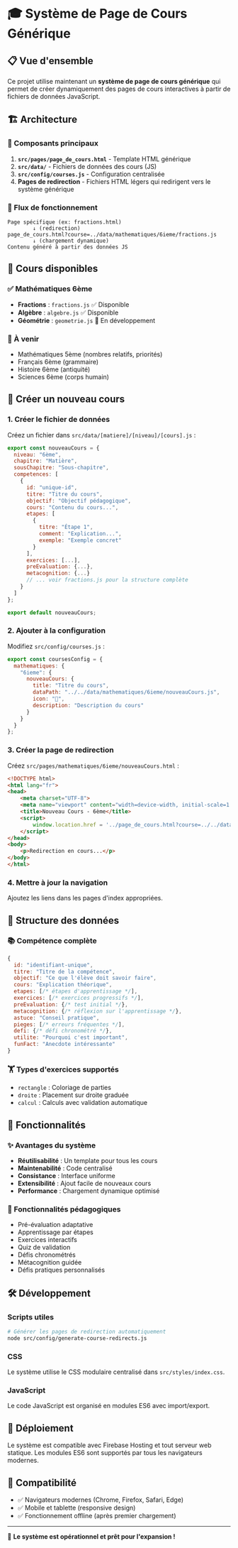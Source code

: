 # 🎓 Système de Page de Cours Générique

## 📋 Vue d'ensemble

Ce projet utilise maintenant un **système de page de cours générique** qui permet de créer dynamiquement des pages de cours interactives à partir de fichiers de données JavaScript.

## 🏗️ Architecture

### 📄 Composants principaux

1. **`src/pages/page_de_cours.html`** - Template HTML générique
2. **`src/data/`** - Fichiers de données des cours (JS)
3. **`src/config/courses.js`** - Configuration centralisée
4. **Pages de redirection** - Fichiers HTML légers qui redirigent vers le système générique

### 🔄 Flux de fonctionnement

```
Page spécifique (ex: fractions.html)
        ↓ (redirection)
page_de_cours.html?course=../data/mathematiques/6ieme/fractions.js
        ↓ (chargement dynamique)
Contenu généré à partir des données JS
```

## 🚀 Cours disponibles

### ✅ Mathématiques 6ème
- **Fractions** : `fractions.js` ✅ Disponible
- **Algèbre** : `algebre.js` ✅ Disponible  
- **Géométrie** : `geometrie.js` 🚧 En développement

### 🔮 À venir
- Mathématiques 5ème (nombres relatifs, priorités)
- Français 6ème (grammaire)
- Histoire 6ème (antiquité)
- Sciences 6ème (corps humain)

## 📝 Créer un nouveau cours

### 1. Créer le fichier de données

Créez un fichier dans `src/data/[matiere]/[niveau]/[cours].js` :

```javascript
export const nouveauCours = {
  niveau: "6ème",
  chapitre: "Matière",
  sousChapitre: "Sous-chapitre",
  competences: [
    {
      id: "unique-id",
      titre: "Titre du cours",
      objectif: "Objectif pédagogique",
      cours: "Contenu du cours...",
      etapes: [
        {
          titre: "Étape 1",
          comment: "Explication...",
          exemple: "Exemple concret"
        }
      ],
      exercices: [...],
      preEvaluation: {...},
      metacognition: {...}
      // ... voir fractions.js pour la structure complète
    }
  ]
};

export default nouveauCours;
```

### 2. Ajouter à la configuration

Modifiez `src/config/courses.js` :

```javascript
export const coursesConfig = {
  mathematiques: {
    "6ieme": {
      nouveauCours: {
        title: "Titre du cours",
        dataPath: "../../data/mathematiques/6ieme/nouveauCours.js",
        icon: "🎯",
        description: "Description du cours"
      }
    }
  }
};
```

### 3. Créer la page de redirection

Créez `src/pages/mathematiques/6ieme/nouveauCours.html` :

```html
<!DOCTYPE html>
<html lang="fr">
<head>
    <meta charset="UTF-8">
    <meta name="viewport" content="width=device-width, initial-scale=1.0">
    <title>Nouveau Cours - 6ème</title>
    <script>
        window.location.href = '../page_de_cours.html?course=../../data/mathematiques/6ieme/nouveauCours.js';
    </script>
</head>
<body>
    <p>Redirection en cours...</p>
</body>
</html>
```

### 4. Mettre à jour la navigation

Ajoutez les liens dans les pages d'index appropriées.

## 🎨 Structure des données

### 📚 Compétence complète
```javascript
{
  id: "identifiant-unique",
  titre: "Titre de la compétence",
  objectif: "Ce que l'élève doit savoir faire",
  cours: "Explication théorique",
  etapes: [/* étapes d'apprentissage */],
  exercices: [/* exercices progressifs */],
  preEvaluation: {/* test initial */},
  metacognition: {/* réflexion sur l'apprentissage */},
  astuce: "Conseil pratique",
  pieges: [/* erreurs fréquentes */],
  defi: {/* défi chronométré */},
  utilite: "Pourquoi c'est important",
  funFact: "Anecdote intéressante"
}
```

### 🏋️ Types d'exercices supportés
- `rectangle` : Coloriage de parties
- `droite` : Placement sur droite graduée
- `calcul` : Calculs avec validation automatique

## 🔧 Fonctionnalités

### ✨ Avantages du système
- **Réutilisabilité** : Un template pour tous les cours
- **Maintenabilité** : Code centralisé
- **Consistance** : Interface uniforme
- **Extensibilité** : Ajout facile de nouveaux cours
- **Performance** : Chargement dynamique optimisé

### 🎯 Fonctionnalités pédagogiques
- Pré-évaluation adaptative
- Apprentissage par étapes
- Exercices interactifs
- Quiz de validation
- Défis chronométrés
- Métacognition guidée
- Défis pratiques personnalisés

## 🛠️ Développement

### Scripts utiles
```bash
# Générer les pages de redirection automatiquement
node src/config/generate-course-redirects.js
```

### CSS
Le système utilise le CSS modulaire centralisé dans `src/styles/index.css`.

### JavaScript
Le code JavaScript est organisé en modules ES6 avec import/export.

## 🚀 Déploiement

Le système est compatible avec Firebase Hosting et tout serveur web statique. Les modules ES6 sont supportés par tous les navigateurs modernes.

## 📱 Compatibilité

- ✅ Navigateurs modernes (Chrome, Firefox, Safari, Edge)
- ✅ Mobile et tablette (responsive design)
- ✅ Fonctionnement offline (après premier chargement)

---

🎉 **Le système est opérationnel et prêt pour l'expansion !**
